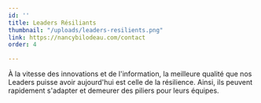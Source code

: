 ```yaml
---
id: ''
title: Leaders Résiliants
thumbnail: "/uploads/leaders-resilients.png"
link: https://nancybilodeau.com/contact
order: 4

---
```

À la vitesse des innovations et de l'information, la meilleure qualité que nos Leaders puisse avoir aujourd'hui est celle de la résilience. Ainsi, ils peuvent rapidement s'adapter et demeurer des piliers pour leurs équipes.